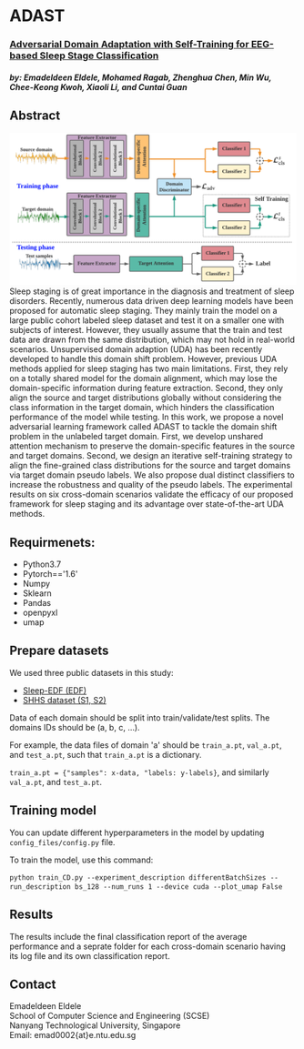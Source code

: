 # ADAST
### [Adversarial Domain Adaptation with Self-Training for EEG-based Sleep Stage Classification](https://arxiv.org/pdf/2107.04470.pdf)
#### *by: Emadeldeen Eldele, Mohamed Ragab, Zhenghua Chen, Min Wu, Chee-Keong Kwoh, Xiaoli Li, and Cuntai Guan* 


## Abstract
![AttnSleep Architecture](misc/adast.png)
Sleep staging is of great importance in the diagnosis and treatment of sleep disorders. Recently, numerous data driven deep learning models have been proposed for automatic sleep staging. They mainly train the model on a large public cohort labeled sleep dataset and test it on a smaller one with subjects of interest. However, they usually assume that the train and test data are drawn from the same distribution, which may not hold in real-world scenarios. Unsupervised domain adaption (UDA) has been recently developed to handle this domain shift problem. However, previous UDA methods applied for sleep staging has two main limitations. First, they rely on a totally shared model for the domain alignment, which may lose the domain-specific information during feature extraction. Second, they only align the source and target distributions globally without considering the class information in the target domain, which hinders the classification performance of the model while testing. In this work, we propose a novel adversarial learning framework called ADAST to tackle the domain shift problem in the unlabeled target domain. First, we develop unshared attention mechanism to preserve the domain-specific features in the source and target domains. Second, we design an iterative self-training strategy to align the fine-grained class distributions for the source and target domains via target domain pseudo labels. We also propose dual distinct classifiers to increase the robustness and quality of the pseudo labels. The experimental results on six cross-domain scenarios validate the efficacy of our proposed framework for sleep staging and its advantage over state-of-the-art UDA methods.

## Requirmenets:
- Python3.7
- Pytorch=='1.6'
- Numpy
- Sklearn
- Pandas
- openpyxl
- umap

## Prepare datasets
We used three public datasets in this study:
- [Sleep-EDF (EDF)](https://gist.github.com/emadeldeen24/a22691e36759934e53984289a94cb09b)
- [SHHS dataset (S1, S2)](https://sleepdata.org/datasets/shhs)

Data of each domain should be split into train/validate/test splits.
The domains IDs should be (a, b, c, ...). 

For example, the data files of domain 'a' should be 
`train_a.pt`, `val_a.pt`, and `test_a.pt`, such that `train_a.pt` is a dictionary.

`train_a.pt = {"samples": x-data, "labels: y-labels}`, and similarly `val_a.pt`, and `test_a.pt`.

## Training model 
You can update different hyperparameters in the model by updating `config_files/config.py` file.

To train the model, use this command:
```
python train_CD.py --experiment_description differentBatchSizes --run_description bs_128 --num_runs 1 --device cuda --plot_umap False
```
## Results
The results include the final classification report of the average performance and a seprate folder for each 
cross-domain scenario having its log file and its own classification report.

## Contact
Emadeldeen Eldele   
School of Computer Science and Engineering (SCSE)   
Nanyang Technological University, Singapore   
Email: emad0002{at}e.ntu.edu.sg   
